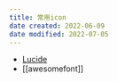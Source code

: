 ```yaml
---
title: 常用icon
date created: 2022-06-09
date modified: 2022-07-05
---
```

- [Lucide](https://lucide.dev/)
- [[awesomefont]]
